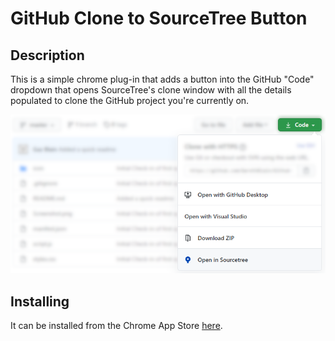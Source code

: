 # GitHub Clone to SourceTree Button

## Description
This is a simple chrome plug-in that adds a button into the GitHub "Code" dropdown that opens SourceTree's clone window with all the details populated to clone the GitHub project you're currently on.

![Image of Yaktocat](Screenshot.png)

## Installing
It can be installed from the Chrome App Store [here](https://chrome.google.com/webstore/detail/github-clone-to-sourcetre/eopgibgcmlglaofajpkhoomnbdedijmb).